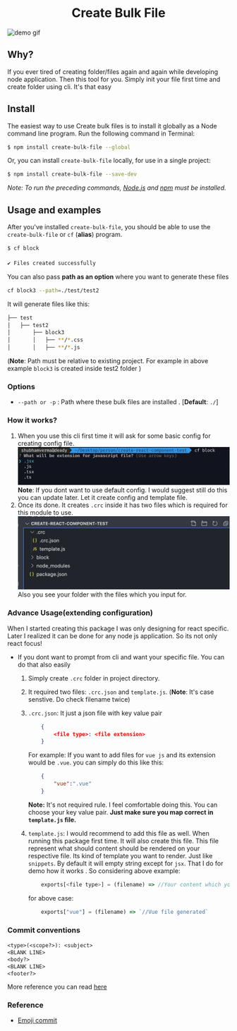 <h1 align="center">
  Create Bulk File
  <br>

</h1>
<img src="https://res.cloudinary.com/dmex2rvcr/image/upload/v1604764239/bulk-files/create-bulk-files4_ii22a1.gif" alt="demo gif">

## Why?

If you ever tired of creating folder/files again and again while developing node application. Then this tool for you. Simply init your file first time and create folder using cli. It's that easy

## Install

The easiest way to use Create bulk files is to install it globally as a
Node command line program. Run the following command in Terminal:

```bash
$ npm install create-bulk-file --global
```

Or, you can install `create-bulk-file` locally, for use in a single project:

```bash
$ npm install create-bulk-file --save-dev
```

*Note: To run the preceding commands, [Node.js](http://nodejs.org) and [npm](https://npmjs.com) must be installed.*

## Usage and examples

After you've installed `create-bulk-file`, you should be able to use the `create-bulk-file` or `cf` (**alias**) program. 

```bash
$ cf block

✔ Files created successfully
```

You can also pass **path as an option** where you want to generate these files

```bash
cf block3 --path=./test/test2
```
It will generate files like this:

```bash
├── test
│   ├── test2
│       ├── block3
│       │   ├── **/*.css
│       │   ├── **/*.js
```

(**Note**: Path must be relative to existing project. For example in above example `block3` is created inside test2 folder )


### Options

* `--path or -p` : Path where these bulk files are installed . [**Default**: `./`]

### How it works?

1. When you use this cli first time it will ask for some basic config for creating config file.
 ![First step](./images/first.png)
**Note**: If you dont want to use default config. I would suggest still do this you can update later. Let it create config and template file.
2. Once its done. It creates `.crc` inside it has two files which is required for this module to use.
![First step](./images/final.png)
Also you see your folder with the files which you input for.


### Advance Usage(extending configuration)

When I started creating this package I was only designing for react specific. Later I realized it can be done for any node js application. So its not only react focus!
* If you dont want to prompt from cli and want your specific file. You can do that also easily
  1. Simply create `.crc` folder in project directory.
  2. It required two files: `.crc.json` and `template.js`. (**Note**: It's case senstive. Do check filename twice)
  3. `.crc.json`:  It just a json file with key value pair
        ```json
            {
                <file type>: <file extension>
            }
        ```
        For example: If you want to add files for `vue js` and its extension would be `.vue`. you can simply do this like this:

        ```json
            {
                "vue":".vue"
            }
        ```
        **Note:** It's not required rule. I feel comfortable doing this. You can choose your key value pair. **Just make sure you map correct in `template.js` file.**
    4. `template.js`: I would recommend to add this file as well. When running this package first time. It will also create this file. This file represent what should content should be rendered on your respective file. Its kind of template you want to render. Just like `snippets`. By default it will empty string except for `jsx`. That I do for demo how it works . So considering above example:

        ```js
            exports[<file type>] = (filename) => //Your content which you want to render when this file generated
        ```

        for above case:

        ```js
            exports["vue"] = (filename) => `//Vue file generated`
        
        ```

        


### Commit conventions

```
<type>(<scope?>): <subject>
<BLANK LINE>
<body?>
<BLANK LINE>
<footer?>

```

More reference you can read [here](https://www.conventionalcommits.org/en/v1.0.0/)

### Reference

- [Emoji commit](https://gitmoji.carloscuesta.me/)
